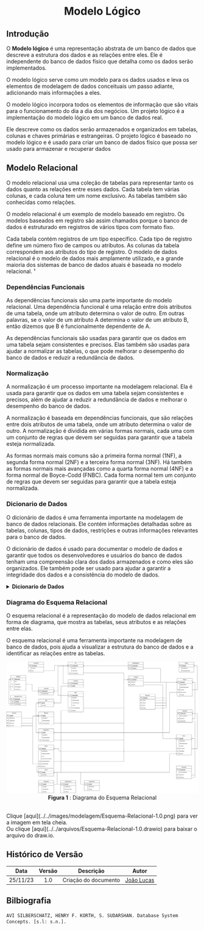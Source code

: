 <center>

# <a>Modelo Lógico</a>
</center>

## <a>Introdução</a>
O **<a>Modelo lógico</a>** é uma representação abstrata de um banco de dados que descreve a estrutura dos dados e as relações entre eles. Ele é independente do banco de dados físico que detalha como os dados serão implementados. 

O modelo lógico serve como um modelo para os dados usados e leva os elementos de modelagem de dados conceituais um passo adiante, adicionando mais informações a eles. 

O modelo lógico incorpora todos os elementos de informação que são vitais para o funcionamento do dia a dia dos negócios. Um projeto lógico é a implementação do modelo lógico em um banco de dados real. 

Ele descreve como os dados serão armazenados e organizados em tabelas, colunas e chaves primárias e estrangeiras. O projeto lógico é baseado no modelo lógico e é usado para criar um banco de dados físico que possa ser usado para armazenar e recuperar dados


## <a>Modelo Relacional</a>
O modelo relacional usa uma coleção de tabelas para representar tanto os dados quanto as relações entre esses dados. Cada tabela tem várias colunas, e cada coluna tem um nome exclusivo. As tabelas também são conhecidas como relações. 

O modelo relacional é um exemplo de modelo baseado em registro. Os modelos baseados em registro são assim chamados porque o banco de dados é estruturado em registros de vários tipos com formato fixo. 

Cada tabela contém registros de um tipo específico. Cada tipo de registro define um número fixo de campos ou atributos. As colunas da tabela correspondem aos atributos do tipo de registro. O modelo de dados relacional é o modelo de dados mais amplamente utilizado, e a grande maioria dos sistemas de banco de dados atuais é baseada no modelo relacional. ¹

### <a>Dependências Funcionais</a>
As dependências funcionais são uma parte importante do modelo relacional. Uma dependência funcional é uma relação entre dois atributos de uma tabela, onde um atributo determina o valor de outro. Em outras palavras, se o valor de um atributo A determina o valor de um atributo B, então dizemos que B é funcionalmente dependente de A.

 As dependências funcionais são usadas para garantir que os dados em uma tabela sejam consistentes e precisos. Elas também são usadas para ajudar a normalizar as tabelas, o que pode melhorar o desempenho do banco de dados e reduzir a redundância de dados.

### <a>Normalização</a>
A normalização é um processo importante na modelagem relacional. Ela é usada para garantir que os dados em uma tabela sejam consistentes e precisos, além de ajudar a reduzir a redundância de dados e melhorar o desempenho do banco de dados. 

A normalização é baseada em dependências funcionais, que são relações entre dois atributos de uma tabela, onde um atributo determina o valor de outro. A normalização é dividida em várias formas normais, cada uma com um conjunto de regras que devem ser seguidas para garantir que a tabela esteja normalizada. 

As formas normais mais comuns são a primeira forma normal (1NF), a segunda forma normal (2NF) e a terceira forma normal (3NF). Há também as formas normais mais avançadas como a quarta forma normal (4NF) e a forma normal de Boyce-Codd (FNBC). Cada forma normal tem um conjunto de regras que devem ser seguidas para garantir que a tabela esteja normalizada. 

### <a>Dicionario de Dados</a>
O dicionário de dados é uma ferramenta importante na modelagem de banco de dados relacionais. Ele contém informações detalhadas sobre as tabelas, colunas, tipos de dados, restrições e outras informações relevantes para o banco de dados. 

O dicionário de dados é usado para documentar o modelo de dados e garantir que todos os desenvolvedores e usuários do banco de dados tenham uma compreensão clara dos dados armazenados e como eles são organizados. Ele também pode ser usado para ajudar a garantir a integridade dos dados e a consistência do modelo de dados.

<details>
<summary><strong>Dicionario de Dados</strong></summary>
<center>
<table>
    <tr>
        <th style="text-align:center;vertical-align: middle; border: 1px solid #a3a3a3;">Tabela</th>
        <td style="text-align:center;vertical-align: middle; border: 1px solid #a3a3a3;" colspan="4">Event</td>
    </tr>
    <tr>
        <th style="text-align:center;vertical-align: middle; border: 1px solid #a3a3a3;">Nome</th>
        <th style="text-align:center;vertical-align: middle; border: 1px solid #a3a3a3;">Descrição</th>
        <th style="text-align:center;vertical-align: middle; border: 1px solid #a3a3a3;">Tipo de Dado</th>
        <th style="text-align:center;vertical-align: middle; border: 1px solid #a3a3a3;">Tamanho</th>
        <th style="text-align:center;vertical-align: middle; border: 1px solid #a3a3a3;">Restrições de Dominio</th>
    </tr>
    <tr>
        <td style="text-align:center;vertical-align: middle; border: 1px solid #a3a3a3;">EventId</td>
        <td style="text-align:center;vertical-align: middle; border: 1px solid #a3a3a3;">Identificador de Evento</td>
        <td style="text-align:center;vertical-align: middle; border: 1px solid #a3a3a3;">Serial</td>
        <td style="text-align:center;vertical-align: middle; border: 1px solid #a3a3a3;"></td>
        <td style="text-align:center;vertical-align: middle; border: 1px solid #a3a3a3;">PK</td>
    </tr>
    <tr>
        <td style="text-align:center;vertical-align: middle; border: 1px solid #a3a3a3;">EventType</td>
        <td style="text-align:center;vertical-align: middle; border: 1px solid #a3a3a3;">Identidica o tipo do evento</td>
        <td style="text-align:center;vertical-align: middle; border: 1px solid #a3a3a3;">Varchar</td>
        <td style="text-align:center;vertical-align: middle; border: 1px solid #a3a3a3;">10</td>
        <td style="text-align:center;vertical-align: middle; border: 1px solid #a3a3a3;">Not Null</td>
    </tr>
</table>
<table>
    <tr>
        <th style="text-align:center;vertical-align: middle; border: 1px solid #a3a3a3;">Tabela</th>
        <td style="text-align:center;vertical-align: middle; border: 1px solid #a3a3a3;" colspan="4">ChatEvent</td>
    </tr>
    <tr>
        <th style="text-align:center;vertical-align: middle; border: 1px solid #a3a3a3;">Nome</th>
        <th style="text-align:center;vertical-align: middle; border: 1px solid #a3a3a3;">Descrição</th>
        <th style="text-align:center;vertical-align: middle; border: 1px solid #a3a3a3;">Tipo de Dado</th>
        <th style="text-align:center;vertical-align: middle; border: 1px solid #a3a3a3;">Tamanho</th>
        <th style="text-align:center;vertical-align: middle; border: 1px solid #a3a3a3;">Restrições de Dominio</th>
    </tr>
        <tr>
        <td style="text-align:center;vertical-align: middle; border: 1px solid #a3a3a3;">EventId</td>
        <td style="text-align:center;vertical-align: middle; border: 1px solid #a3a3a3;">Chave estrangeira para Event e <br>Identificador de Evento</td>
        <td style="text-align:center;vertical-align: middle; border: 1px solid #a3a3a3;">Int</td>
        <td style="text-align:center;vertical-align: middle; border: 1px solid #a3a3a3;"></td>
        <td style="text-align:center;vertical-align: middle; border: 1px solid #a3a3a3;">FK / PK</td>
    </tr>
    <tr>
        <td style="text-align:center;vertical-align: middle; border: 1px solid #a3a3a3;">IsUnique</td>
        <td style="text-align:center;vertical-align: middle; border: 1px solid #a3a3a3;">Define se o evento acontece <br>apenas uma vez</td>
        <td style="text-align:center;vertical-align: middle; border: 1px solid #a3a3a3;">Boolean</td>
        <td style="text-align:center;vertical-align: middle; border: 1px solid #a3a3a3;"></td>
        <td style="text-align:center;vertical-align: middle; border: 1px solid #a3a3a3;">Default False</td>
    </tr>
    <tr>
        <td style="text-align:center;vertical-align: middle; border: 1px solid #a3a3a3;">AlreadyFired</td>
        <td style="text-align:center;vertical-align: middle; border: 1px solid #a3a3a3;">Marcador para registrar <br>se o evento ja aconteceu</td>
        <td style="text-align:center;vertical-align: middle; border: 1px solid #a3a3a3;">Boolean</td>
        <td style="text-align:center;vertical-align: middle; border: 1px solid #a3a3a3;"></td>
        <td style="text-align:center;vertical-align: middle; border: 1px solid #a3a3a3;">Default False</td>
    </tr>
    <tr>
        <td style="text-align:center;vertical-align: middle; border: 1px solid #a3a3a3;">Comand</td>
        <td style="text-align:center;vertical-align: middle; border: 1px solid #a3a3a3;">Representa um linha de <br>comando em SQL que o sgbd vai realizar <br>quando o evento for chamado</td>
        <td style="text-align:center;vertical-align: middle; border: 1px solid #a3a3a3;">Varchar</td>
        <td style="text-align:center;vertical-align: middle; border: 1px solid #a3a3a3;">250</td>
        <td style="text-align:center;vertical-align: middle; border: 1px solid #a3a3a3;">Not Null</td>
    </tr>
</table>
<table>
    <tr>
        <th style="text-align:center;vertical-align: middle; border: 1px solid #a3a3a3;">Tabela</th>
        <td style="text-align:center;vertical-align: middle; border: 1px solid #a3a3a3;" colspan="4">InteractEvent</td>
    </tr>
    <tr>
        <th style="text-align:center;vertical-align: middle; border: 1px solid #a3a3a3;">Nome</th>
        <th style="text-align:center;vertical-align: middle; border: 1px solid #a3a3a3;">Descrição</th>
        <th style="text-align:center;vertical-align: middle; border: 1px solid #a3a3a3;">Tipo de Dado</th>
        <th style="text-align:center;vertical-align: middle; border: 1px solid #a3a3a3;">Tamanho</th>
        <th style="text-align:center;vertical-align: middle; border: 1px solid #a3a3a3;">Restrições de Dominio</th>
    </tr>
    </tr>
        <tr>
        <td style="text-align:center;vertical-align: middle; border: 1px solid #a3a3a3;">EventId</td>
        <td style="text-align:center;vertical-align: middle; border: 1px solid #a3a3a3;">Chave estrangeira para Event e <br>Identificador de Evento</td>
        <td style="text-align:center;vertical-align: middle; border: 1px solid #a3a3a3;">Int</td>
        <td style="text-align:center;vertical-align: middle; border: 1px solid #a3a3a3;"></td>
        <td style="text-align:center;vertical-align: middle; border: 1px solid #a3a3a3;">FK / PK</td>
    </tr>
    <tr>
        <td style="text-align:center;vertical-align: middle; border: 1px solid #a3a3a3;">AlreadyFired</td>
        <td style="text-align:center;vertical-align: middle; border: 1px solid #a3a3a3;">Marcador para registrar <br>se o evento ja aconteceu</td>
        <td style="text-align:center;vertical-align: middle; border: 1px solid #a3a3a3;">Boolean</td>
        <td style="text-align:center;vertical-align: middle; border: 1px solid #a3a3a3;"></td>
        <td style="text-align:center;vertical-align: middle; border: 1px solid #a3a3a3;">Default False</td>
    </tr>
    <tr>
        <td style="text-align:center;vertical-align: middle; border: 1px solid #a3a3a3;">ConsumesItem</td>
        <td style="text-align:center;vertical-align: middle; border: 1px solid #a3a3a3;">Define se o evento Consume <br>O item utilizado na interação</td>
        <td style="text-align:center;vertical-align: middle; border: 1px solid #a3a3a3;">Boolean</td>
        <td style="text-align:center;vertical-align: middle; border: 1px solid #a3a3a3;"></td>
        <td style="text-align:center;vertical-align: middle; border: 1px solid #a3a3a3;">Default True</td>
    </tr>
    <tr>
        <td style="text-align:center;vertical-align: middle; border: 1px solid #a3a3a3;">Comand</td>
        <td style="text-align:center;vertical-align: middle; border: 1px solid #a3a3a3;">Representa um linha de <br>comando em SQL que o sgbd vai realizar <br>quando o evento for chamado</td>
        <td style="text-align:center;vertical-align: middle; border: 1px solid #a3a3a3;">Varchar</td>
        <td style="text-align:center;vertical-align: middle; border: 1px solid #a3a3a3;">250</td>
        <td style="text-align:center;vertical-align: middle; border: 1px solid #a3a3a3;">Not Null</td>
    </tr>
</table>
<table>
    <tr>
        <th style="text-align:center;vertical-align: middle; border: 1px solid #a3a3a3;">Tabela</th>
        <td style="text-align:center;vertical-align: middle; border: 1px solid #a3a3a3;" colspan="4">RoomEvent</td>
    </tr>
    <tr>
        <th style="text-align:center;vertical-align: middle; border: 1px solid #a3a3a3;">Nome</th>
        <th style="text-align:center;vertical-align: middle; border: 1px solid #a3a3a3;">Descrição</th>
        <th style="text-align:center;vertical-align: middle; border: 1px solid #a3a3a3;">Tipo de Dado</th>
        <th style="text-align:center;vertical-align: middle; border: 1px solid #a3a3a3;">Tamanho</th>
        <th style="text-align:center;vertical-align: middle; border: 1px solid #a3a3a3;">Restrições de Dominio</th>
    </tr>
    </tr>
        <tr>
        <td style="text-align:center;vertical-align: middle; border: 1px solid #a3a3a3;">EventId</td>
        <td style="text-align:center;vertical-align: middle; border: 1px solid #a3a3a3;">Chave estrangeira para Event e <br>Identificador de Evento</td>
        <td style="text-align:center;vertical-align: middle; border: 1px solid #a3a3a3;">Int</td>
        <td style="text-align:center;vertical-align: middle; border: 1px solid #a3a3a3;"></td>
        <td style="text-align:center;vertical-align: middle; border: 1px solid #a3a3a3;">FK / PK</td>
    </tr>
    <tr>
        <td style="text-align:center;vertical-align: middle; border: 1px solid #a3a3a3;">AlreadyFired</td>
        <td style="text-align:center;vertical-align: middle; border: 1px solid #a3a3a3;">Marcador para registrar <br>se o evento ja aconteceu</td>
        <td style="text-align:center;vertical-align: middle; border: 1px solid #a3a3a3;">Boolean</td>
        <td style="text-align:center;vertical-align: middle; border: 1px solid #a3a3a3;"></td>
        <td style="text-align:center;vertical-align: middle; border: 1px solid #a3a3a3;">Default False</td>
    </tr>
    <tr>
        <td style="text-align:center;vertical-align: middle; border: 1px solid #a3a3a3;">Comand</td>
        <td style="text-align:center;vertical-align: middle; border: 1px solid #a3a3a3;">Representa um linha de <br>comando em SQL que o sgbd vai realizar <br>quando o evento for chamado</td>
        <td style="text-align:center;vertical-align: middle; border: 1px solid #a3a3a3;">Varchar</td>
        <td style="text-align:center;vertical-align: middle; border: 1px solid #a3a3a3;">250</td>
        <td style="text-align:center;vertical-align: middle; border: 1px solid #a3a3a3;">Not Null</td>
    </tr>
</table>
<table>
    <tr>
        <th style="text-align:center;vertical-align: middle; border: 1px solid #a3a3a3;">Tabela</th>
        <td style="text-align:center;vertical-align: middle; border: 1px solid #a3a3a3;" colspan="4">Phase</td>
    </tr>
    <tr>
        <th style="text-align:center;vertical-align: middle; border: 1px solid #a3a3a3;">Nome</th>
        <th style="text-align:center;vertical-align: middle; border: 1px solid #a3a3a3;">Descrição</th>
        <th style="text-align:center;vertical-align: middle; border: 1px solid #a3a3a3;">Tipo de Dado</th>
        <th style="text-align:center;vertical-align: middle; border: 1px solid #a3a3a3;">Tamanho</th>
        <th style="text-align:center;vertical-align: middle; border: 1px solid #a3a3a3;">Restrições de Dominio</th>
    </tr>
    <tr>
        <td style="text-align:center;vertical-align: middle; border: 1px solid #a3a3a3;">PhaseId</td>
        <td style="text-align:center;vertical-align: middle; border: 1px solid #a3a3a3;">Identificador unico da fase</td>
        <td style="text-align:center;vertical-align: middle; border: 1px solid #a3a3a3;">Serial</td>
        <td style="text-align:center;vertical-align: middle; border: 1px solid #a3a3a3;"></td>
        <td style="text-align:center;vertical-align: middle; border: 1px solid #a3a3a3;">PK</td>
    </tr>
    <tr>
        <td style="text-align:center;vertical-align: middle; border: 1px solid #a3a3a3;">PhaseName</td>
        <td style="text-align:center;vertical-align: middle; border: 1px solid #a3a3a3;">Nome da fase</td>
        <td style="text-align:center;vertical-align: middle; border: 1px solid #a3a3a3;">Varchar</td>
        <td style="text-align:center;vertical-align: middle; border: 1px solid #a3a3a3;">20</td>
        <td style="text-align:center;vertical-align: middle; border: 1px solid #a3a3a3;">Unique / Not Null</td>
    </tr>
    <tr>
        <td style="text-align:center;vertical-align: middle; border: 1px solid #a3a3a3;">PhaseDescription</td>
        <td style="text-align:center;vertical-align: middle; border: 1px solid #a3a3a3;">Descrição da fase</td>
        <td style="text-align:center;vertical-align: middle; border: 1px solid #a3a3a3;">Varchar</td>
        <td style="text-align:center;vertical-align: middle; border: 1px solid #a3a3a3;">250</td>
        <td style="text-align:center;vertical-align: middle; border: 1px solid #a3a3a3;">Not Null</td>
    </tr>
</table>
<table>
    <tr>
        <th style="text-align:center;vertical-align: middle; border: 1px solid #a3a3a3;">Tabela</th>
        <td style="text-align:center;vertical-align: middle; border: 1px solid #a3a3a3;" colspan="4">Region</td>
    </tr>
    <tr>
        <th style="text-align:center;vertical-align: middle; border: 1px solid #a3a3a3;">Nome</th>
        <th style="text-align:center;vertical-align: middle; border: 1px solid #a3a3a3;">Descrição</th>
        <th style="text-align:center;vertical-align: middle; border: 1px solid #a3a3a3;">Tipo de Dado</th>
        <th style="text-align:center;vertical-align: middle; border: 1px solid #a3a3a3;">Tamanho</th>
        <th style="text-align:center;vertical-align: middle; border: 1px solid #a3a3a3;">Restrições de Dominio</th>
    </tr>
    <tr>
        <td style="text-align:center;vertical-align: middle; border: 1px solid #a3a3a3;">RegionId</td>
        <td style="text-align:center;vertical-align: middle; border: 1px solid #a3a3a3;">Identificador unico da região</td>
        <td style="text-align:center;vertical-align: middle; border: 1px solid #a3a3a3;">Serial</td>
        <td style="text-align:center;vertical-align: middle; border: 1px solid #a3a3a3;"></td>
        <td style="text-align:center;vertical-align: middle; border: 1px solid #a3a3a3;">PK</td>
    </tr>
    <tr>
        <td style="text-align:center;vertical-align: middle; border: 1px solid #a3a3a3;">RegionName</td>
        <td style="text-align:center;vertical-align: middle; border: 1px solid #a3a3a3;">Nome da região</td>
        <td style="text-align:center;vertical-align: middle; border: 1px solid #a3a3a3;">Varchar</td>
        <td style="text-align:center;vertical-align: middle; border: 1px solid #a3a3a3;">20</td>
        <td style="text-align:center;vertical-align: middle; border: 1px solid #a3a3a3;">Unique / Not Null</td>
    </tr>
    <tr>
        <td style="text-align:center;vertical-align: middle; border: 1px solid #a3a3a3;">RegionDescription</td>
        <td style="text-align:center;vertical-align: middle; border: 1px solid #a3a3a3;">Descrição da região</td>
        <td style="text-align:center;vertical-align: middle; border: 1px solid #a3a3a3;">Varchar</td>
        <td style="text-align:center;vertical-align: middle; border: 1px solid #a3a3a3;">250</td>
        <td style="text-align:center;vertical-align: middle; border: 1px solid #a3a3a3;">Not Null</td>
    </tr>
    <tr>
        <td style="text-align:center;vertical-align: middle; border: 1px solid #a3a3a3;">PhaseId</td>
        <td style="text-align:center;vertical-align: middle; border: 1px solid #a3a3a3;">Chave estrangeira para <br>fase que a região Pertence</td>
        <td style="text-align:center;vertical-align: middle; border: 1px solid #a3a3a3;">Int</td>
        <td style="text-align:center;vertical-align: middle; border: 1px solid #a3a3a3;"></td>
        <td style="text-align:center;vertical-align: middle; border: 1px solid #a3a3a3;">FK / Not Null</td>
    </tr>
    <tr>
        <td style="text-align:center;vertical-align: middle; border: 1px solid #a3a3a3;">Requirement</td>
        <td style="text-align:center;vertical-align: middle; border: 1px solid #a3a3a3;">Chave estrangeira para <br>Equipment que representa um item <br>necessario para entrar na regiao</td>
        <td style="text-align:center;vertical-align: middle; border: 1px solid #a3a3a3;">Int</td>
        <td style="text-align:center;vertical-align: middle; border: 1px solid #a3a3a3;"></td>
        <td style="text-align:center;vertical-align: middle; border: 1px solid #a3a3a3;">FK</td>
    </tr>
    <tr>
        <td style="text-align:center;vertical-align: middle; border: 1px solid #a3a3a3;">IsVisited</td>
        <td style="text-align:center;vertical-align: middle; border: 1px solid #a3a3a3;">Marcador de região nunca visitada</td>
        <td style="text-align:center;vertical-align: middle; border: 1px solid #a3a3a3;">Boolean</td>
        <td style="text-align:center;vertical-align: middle; border: 1px solid #a3a3a3;"></td>
        <td style="text-align:center;vertical-align: middle; border: 1px solid #a3a3a3;">Default FALSE</td>
    </tr>
</table>
<table>
    <tr>
        <th style="text-align:center;vertical-align: middle; border: 1px solid #a3a3a3;">Tabela</th>
        <td style="text-align:center;vertical-align: middle; border: 1px solid #a3a3a3;" colspan="4">RegionGeo</td>
    </tr>
    <tr>
        <th style="text-align:center;vertical-align: middle; border: 1px solid #a3a3a3;">Nome</th>
        <th style="text-align:center;vertical-align: middle; border: 1px solid #a3a3a3;">Descrição</th>
        <th style="text-align:center;vertical-align: middle; border: 1px solid #a3a3a3;">Tipo de Dado</th>
        <th style="text-align:center;vertical-align: middle; border: 1px solid #a3a3a3;">Tamanho</th>
        <th style="text-align:center;vertical-align: middle; border: 1px solid #a3a3a3;">Restrições de Dominio</th>
    </tr>
    <tr>
        <td style="text-align:center;vertical-align: middle; border: 1px solid #a3a3a3;">RegionId</td>
        <td style="text-align:center;vertical-align: middle; border: 1px solid #a3a3a3;">Chave estrangeira para regiao e<br>Identificador unico de RegionGeo</td>
        <td style="text-align:center;vertical-align: middle; border: 1px solid #a3a3a3;">Int</td>
        <td style="text-align:center;vertical-align: middle; border: 1px solid #a3a3a3;"></td>
        <td style="text-align:center;vertical-align: middle; border: 1px solid #a3a3a3;">PK / FK</td>
    </tr>
    <tr>
        <td style="text-align:center;vertical-align: middle; border: 1px solid #a3a3a3;">North</td>
        <td style="text-align:center;vertical-align: middle; border: 1px solid #a3a3a3;">Chave estrangeira referenciando <br>o id da região que intentifica a região Norte</td>
        <td style="text-align:center;vertical-align: middle; border: 1px solid #a3a3a3;">Int</td>
        <td style="text-align:center;vertical-align: middle; border: 1px solid #a3a3a3;"></td>
        <td style="text-align:center;vertical-align: middle; border: 1px solid #a3a3a3;">FK</td>
    </tr>
    <tr>
        <td style="text-align:center;vertical-align: middle; border: 1px solid #a3a3a3;">South</td>
        <td style="text-align:center;vertical-align: middle; border: 1px solid #a3a3a3;">Chave estrangeira referenciando <br>o id da região que intentifica a região Sul</td>
        <td style="text-align:center;vertical-align: middle; border: 1px solid #a3a3a3;">Int</td>
        <td style="text-align:center;vertical-align: middle; border: 1px solid #a3a3a3;"></td>
        <td style="text-align:center;vertical-align: middle; border: 1px solid #a3a3a3;">FK</td>
    </tr>
    <tr>
        <td style="text-align:center;vertical-align: middle; border: 1px solid #a3a3a3;">East</td>
        <td style="text-align:center;vertical-align: middle; border: 1px solid #a3a3a3;">Chave estrangeira referenciando <br>o id da região que intentifica a região Leste</td>
        <td style="text-align:center;vertical-align: middle; border: 1px solid #a3a3a3;">Int</td>
        <td style="text-align:center;vertical-align: middle; border: 1px solid #a3a3a3;"></td>
        <td style="text-align:center;vertical-align: middle; border: 1px solid #a3a3a3;">FK</td>
    </tr>
    <tr>
        <td style="text-align:center;vertical-align: middle; border: 1px solid #a3a3a3;">West</td>
        <td style="text-align:center;vertical-align: middle; border: 1px solid #a3a3a3;">Chave estrangeira referenciando <br>o id da região que intentifica a região Oeste</td>
        <td style="text-align:center;vertical-align: middle; border: 1px solid #a3a3a3;">Int</td>
        <td style="text-align:center;vertical-align: middle; border: 1px solid #a3a3a3;"></td>
        <td style="text-align:center;vertical-align: middle; border: 1px solid #a3a3a3;">FK</td>
    </tr>
</table>
<table>
    <tr>
        <th style="text-align:center;vertical-align: middle; border: 1px solid #a3a3a3;">Tabela</th>
        <td style="text-align:center;vertical-align: middle; border: 1px solid #a3a3a3;" colspan="4">Structure</td>
    </tr>
    <tr>
        <th style="text-align:center;vertical-align: middle; border: 1px solid #a3a3a3;">Nome</th>
        <th style="text-align:center;vertical-align: middle; border: 1px solid #a3a3a3;">Descrição</th>
        <th style="text-align:center;vertical-align: middle; border: 1px solid #a3a3a3;">Tipo de Dado</th>
        <th style="text-align:center;vertical-align: middle; border: 1px solid #a3a3a3;">Tamanho</th>
        <th style="text-align:center;vertical-align: middle; border: 1px solid #a3a3a3;">Restrições de Dominio</th>
    </tr>
    <tr>
        <td style="text-align:center;vertical-align: middle; border: 1px solid #a3a3a3;">StrucutureId</td>
        <td style="text-align:center;vertical-align: middle; border: 1px solid #a3a3a3;">Identificador Unico de Estrutura</td>
        <td style="text-align:center;vertical-align: middle; border: 1px solid #a3a3a3;">Serial</td>
        <td style="text-align:center;vertical-align: middle; border: 1px solid #a3a3a3;"></td>
        <td style="text-align:center;vertical-align: middle; border: 1px solid #a3a3a3;">PK</td>
    </tr>
        <tr>
        <td style="text-align:center;vertical-align: middle; border: 1px solid #a3a3a3;">StrucutureName</td>
        <td style="text-align:center;vertical-align: middle; border: 1px solid #a3a3a3;">Nome da estrutura</td>
        <td style="text-align:center;vertical-align: middle; border: 1px solid #a3a3a3;">Varchar</td>
        <td style="text-align:center;vertical-align: middle; border: 1px solid #a3a3a3;">20</td>
        <td style="text-align:center;vertical-align: middle; border: 1px solid #a3a3a3;">Unique / Not Null</td>
    </tr>
        <tr>
        <td style="text-align:center;vertical-align: middle; border: 1px solid #a3a3a3;">RegionId</td>
        <td style="text-align:center;vertical-align: middle; border: 1px solid #a3a3a3;">Chave estrangeira que informa a <br>região que a estrutura pertence</td>
        <td style="text-align:center;vertical-align: middle; border: 1px solid #a3a3a3;">Int</td>
        <td style="text-align:center;vertical-align: middle; border: 1px solid #a3a3a3;"></td>
        <td style="text-align:center;vertical-align: middle; border: 1px solid #a3a3a3;">FK / Not Null</td>
    </tr>
        <tr>
        <td style="text-align:center;vertical-align: middle; border: 1px solid #a3a3a3;">InitialRoom</td>
        <td style="text-align:center;vertical-align: middle; border: 1px solid #a3a3a3;">Chave estrangeira que informa a<br>Sala inicial da estrutura</td>
        <td style="text-align:center;vertical-align: middle; border: 1px solid #a3a3a3;">Int</td>
        <td style="text-align:center;vertical-align: middle; border: 1px solid #a3a3a3;"></td>
        <td style="text-align:center;vertical-align: middle; border: 1px solid #a3a3a3;">FK / Not Null</td>
    </tr>
</table>
<table>
    <tr>
        <th style="text-align:center;vertical-align: middle; border: 1px solid #a3a3a3;">Tabela</th>
        <td style="text-align:center;vertical-align: middle; border: 1px solid #a3a3a3;" colspan="4">Room</td>
    </tr>
    <tr>
        <th style="text-align:center;vertical-align: middle; border: 1px solid #a3a3a3;">Nome</th>
        <th style="text-align:center;vertical-align: middle; border: 1px solid #a3a3a3;">Descrição</th>
        <th style="text-align:center;vertical-align: middle; border: 1px solid #a3a3a3;">Tipo de Dado</th>
        <th style="text-align:center;vertical-align: middle; border: 1px solid #a3a3a3;">Tamanho</th>
        <th style="text-align:center;vertical-align: middle; border: 1px solid #a3a3a3;">Restrições de Dominio</th>
    </tr>
    <tr>
        <td style="text-align:center;vertical-align: middle; border: 1px solid #a3a3a3;">RoomId</td>
        <td style="text-align:center;vertical-align: middle; border: 1px solid #a3a3a3;">Identificador Unico de room</td>
        <td style="text-align:center;vertical-align: middle; border: 1px solid #a3a3a3;">Serial</td>
        <td style="text-align:center;vertical-align: middle; border: 1px solid #a3a3a3;"></td>
        <td style="text-align:center;vertical-align: middle; border: 1px solid #a3a3a3;">PK</td>
    </tr>
    <tr>
        <td style="text-align:center;vertical-align: middle; border: 1px solid #a3a3a3;">RoomName</td>
        <td style="text-align:center;vertical-align: middle; border: 1px solid #a3a3a3;">Nome da sala</td>
        <td style="text-align:center;vertical-align: middle; border: 1px solid #a3a3a3;">Varchar</td>
        <td style="text-align:center;vertical-align: middle; border: 1px solid #a3a3a3;">20</td>
        <td style="text-align:center;vertical-align: middle; border: 1px solid #a3a3a3;">Unique / Not Null</td>
    </tr>
    <tr>
        <td style="text-align:center;vertical-align: middle; border: 1px solid #a3a3a3;">RoomDescription</td>
        <td style="text-align:center;vertical-align: middle; border: 1px solid #a3a3a3;">Descrição da sala</td>
        <td style="text-align:center;vertical-align: middle; border: 1px solid #a3a3a3;">Varchar</td>
        <td style="text-align:center;vertical-align: middle; border: 1px solid #a3a3a3;">250</td>
        <td style="text-align:center;vertical-align: middle; border: 1px solid #a3a3a3;">Not Null</td>
    </tr>
    <tr>
        <td style="text-align:center;vertical-align: middle; border: 1px solid #a3a3a3;">IsVisited</td>
        <td style="text-align:center;vertical-align: middle; border: 1px solid #a3a3a3;">Marcador de Sala nunca visitada</td>
        <td style="text-align:center;vertical-align: middle; border: 1px solid #a3a3a3;">Boolean</td>
        <td style="text-align:center;vertical-align: middle; border: 1px solid #a3a3a3;"></td>
        <td style="text-align:center;vertical-align: middle; border: 1px solid #a3a3a3;">Default FALSE</td>
    </tr>
    <tr>
        <td style="text-align:center;vertical-align: middle; border: 1px solid #a3a3a3;">StructureId</td>
        <td style="text-align:center;vertical-align: middle; border: 1px solid #a3a3a3;">Chave estrangeira que informa a <br>Estrutura que a sala pertence</td>
        <td style="text-align:center;vertical-align: middle; border: 1px solid #a3a3a3;">Int</td>
        <td style="text-align:center;vertical-align: middle; border: 1px solid #a3a3a3;"></td>
        <td style="text-align:center;vertical-align: middle; border: 1px solid #a3a3a3;">FK / Not Null</td>
    <tr>
        <td style="text-align:center;vertical-align: middle; border: 1px solid #a3a3a3;">BlockedBy</td>
        <td style="text-align:center;vertical-align: middle; border: 1px solid #a3a3a3;">Chave estrangeira que informa se um <br>Objeto bloquear uma sala</td>
        <td style="text-align:center;vertical-align: middle; border: 1px solid #a3a3a3;">int</td>
        <td style="text-align:center;vertical-align: middle; border: 1px solid #a3a3a3;"></td>
        <td style="text-align:center;vertical-align: middle; border: 1px solid #a3a3a3;">FK</td>
    </tr>
    <tr>
        <td style="text-align:center;vertical-align: middle; border: 1px solid #a3a3a3;">EventId</td>
        <td style="text-align:center;vertical-align: middle; border: 1px solid #a3a3a3;">Chave estrangeira que informa um<br>Evento que pode ser gerado</td>
        <td style="text-align:center;vertical-align: middle; border: 1px solid #a3a3a3;">Int</td>
        <td style="text-align:center;vertical-align: middle; border: 1px solid #a3a3a3;"></td>
        <td style="text-align:center;vertical-align: middle; border: 1px solid #a3a3a3;">FK</td>
    </tr>   
</table>
<table>
    <tr>
        <th style="text-align:center;vertical-align: middle; border: 1px solid #a3a3a3;">Tabela</th>
        <td style="text-align:center;vertical-align: middle; border: 1px solid #a3a3a3;" colspan="4">Conection</td>
    </tr>
    <tr>
        <th style="text-align:center;vertical-align: middle; border: 1px solid #a3a3a3;">Nome</th>
        <th style="text-align:center;vertical-align: middle; border: 1px solid #a3a3a3;">Descrição</th>
        <th style="text-align:center;vertical-align: middle; border: 1px solid #a3a3a3;">Tipo de Dado</th>
        <th style="text-align:center;vertical-align: middle; border: 1px solid #a3a3a3;">Tamanho</th>
        <th style="text-align:center;vertical-align: middle; border: 1px solid #a3a3a3;">Restrições de Dominio</th>
    </tr>
    <tr>
        <td style="text-align:center;vertical-align: middle; border: 1px solid #a3a3a3;">ConectionId</td>
        <td style="text-align:center;vertical-align: middle; border: 1px solid #a3a3a3;">Identificador Unico da conexão</td>
        <td style="text-align:center;vertical-align: middle; border: 1px solid #a3a3a3;">Serial</td>
        <td style="text-align:center;vertical-align: middle; border: 1px solid #a3a3a3;"></td>
        <td style="text-align:center;vertical-align: middle; border: 1px solid #a3a3a3;">PK</td>
    </tr>
    <tr>
        <td style="text-align:center;vertical-align: middle; border: 1px solid #a3a3a3;">ConectionName</td>
        <td style="text-align:center;vertical-align: middle; border: 1px solid #a3a3a3;">Nome da conexão</td>
        <td style="text-align:center;vertical-align: middle; border: 1px solid #a3a3a3;">Varchar</td>
        <td style="text-align:center;vertical-align: middle; border: 1px solid #a3a3a3;">20</td>
        <td style="text-align:center;vertical-align: middle; border: 1px solid #a3a3a3;">Not Null</td>
    </tr>
    <tr>
        <td style="text-align:center;vertical-align: middle; border: 1px solid #a3a3a3;">Room1Id</td>
        <td style="text-align:center;vertical-align: middle; border: 1px solid #a3a3a3;">Id do quarto que esta conectado</td>
        <td style="text-align:center;vertical-align: middle; border: 1px solid #a3a3a3;">Int</td>
        <td style="text-align:center;vertical-align: middle; border: 1px solid #a3a3a3;"></td>
        <td style="text-align:center;vertical-align: middle; border: 1px solid #a3a3a3;">FK</td>
    </tr>
        <tr>
        <td style="text-align:center;vertical-align: middle; border: 1px solid #a3a3a3;">Room2Id</td>
        <td style="text-align:center;vertical-align: middle; border: 1px solid #a3a3a3;">Id do outro quarto que esta conectado</td>
        <td style="text-align:center;vertical-align: middle; border: 1px solid #a3a3a3;">Int</td>
        <td style="text-align:center;vertical-align: middle; border: 1px solid #a3a3a3;"></td>
        <td style="text-align:center;vertical-align: middle; border: 1px solid #a3a3a3;">FK</td>
    </tr>
</table>
<table>
    <tr>
        <th style="text-align:center;vertical-align: middle; border: 1px solid #a3a3a3;">Tabela</th>
        <td style="text-align:center;vertical-align: middle; border: 1px solid #a3a3a3;" colspan="4">Location</td>
    </tr>
    <tr>
        <th style="text-align:center;vertical-align: middle; border: 1px solid #a3a3a3;">Nome</th>
        <th style="text-align:center;vertical-align: middle; border: 1px solid #a3a3a3;">Descrição</th>
        <th style="text-align:center;vertical-align: middle; border: 1px solid #a3a3a3;">Tipo de Dado</th>
        <th style="text-align:center;vertical-align: middle; border: 1px solid #a3a3a3;">Tamanho</th>
        <th style="text-align:center;vertical-align: middle; border: 1px solid #a3a3a3;">Restrições de Dominio</th>
    </tr>
    <tr>
        <td style="text-align:center;vertical-align: middle; border: 1px solid #a3a3a3;">LocationId</td>
        <td style="text-align:center;vertical-align: middle; border: 1px solid #a3a3a3;">Identificador unico da localização</td>
        <td style="text-align:center;vertical-align: middle; border: 1px solid #a3a3a3;">Serial</td>
        <td style="text-align:center;vertical-align: middle; border: 1px solid #a3a3a3;"></td>
        <td style="text-align:center;vertical-align: middle; border: 1px solid #a3a3a3;">PK</td>
    </tr>
    <tr>
        <td style="text-align:center;vertical-align: middle; border: 1px solid #a3a3a3;">RegionId</td>
        <td style="text-align:center;vertical-align: middle; border: 1px solid #a3a3a3;">Chave estrangeira que informa <br>a região da localização</td>
        <td style="text-align:center;vertical-align: middle; border: 1px solid #a3a3a3;">Int</td>
        <td style="text-align:center;vertical-align: middle; border: 1px solid #a3a3a3;"></td>
        <td style="text-align:center;vertical-align: middle; border: 1px solid #a3a3a3;">FK / Not Null</td>
    </tr>
    <tr>
        <td style="text-align:center;vertical-align: middle; border: 1px solid #a3a3a3;">RoomId</td>
        <td style="text-align:center;vertical-align: middle; border: 1px solid #a3a3a3;">Chave estrangeira que informa <br>a sala da localização caso tenha</td>
        <td style="text-align:center;vertical-align: middle; border: 1px solid #a3a3a3;">Int</td>
        <td style="text-align:center;vertical-align: middle; border: 1px solid #a3a3a3;"></td>
        <td style="text-align:center;vertical-align: middle; border: 1px solid #a3a3a3;">FK</td>
    </tr>
</table>
<table>
    <tr>
        <th style="text-align:center;vertical-align: middle; border: 1px solid #a3a3a3;">Tabela</th>
        <td style="text-align:center;vertical-align: middle; border: 1px solid #a3a3a3;" colspan="4">Object</td>
    </tr>
    <tr>
        <th style="text-align:center;vertical-align: middle; border: 1px solid #a3a3a3;">Nome</th>
        <th style="text-align:center;vertical-align: middle; border: 1px solid #a3a3a3;">Descrição</th>
        <th style="text-align:center;vertical-align: middle; border: 1px solid #a3a3a3;">Tipo de Dado</th>
        <th style="text-align:center;vertical-align: middle; border: 1px solid #a3a3a3;">Tamanho</th>
        <th style="text-align:center;vertical-align: middle; border: 1px solid #a3a3a3;">Restrições de Dominio</th>
    </tr>
    <tr>
        <td style="text-align:center;vertical-align: middle; border: 1px solid #a3a3a3;">ObjectId</td>
        <td style="text-align:center;vertical-align: middle; border: 1px solid #a3a3a3;">Identificador Unico <br>de Objeto</td>
        <td style="text-align:center;vertical-align: middle; border: 1px solid #a3a3a3;">Serial</td>
        <td style="text-align:center;vertical-align: middle; border: 1px solid #a3a3a3;"></td>
        <td style="text-align:center;vertical-align: middle; border: 1px solid #a3a3a3;">PK</td>
    </tr>
    <tr>
        <td style="text-align:center;vertical-align: middle; border: 1px solid #a3a3a3;">ObjectName</td>
        <td style="text-align:center;vertical-align: middle; border: 1px solid #a3a3a3;">Nome do Objeto</td>
        <td style="text-align:center;vertical-align: middle; border: 1px solid #a3a3a3;">Varchar</td>
        <td style="text-align:center;vertical-align: middle; border: 1px solid #a3a3a3;">20</td>
        <td style="text-align:center;vertical-align: middle; border: 1px solid #a3a3a3;">Not Null</td>
    </tr>
    <tr>
        <td style="text-align:center;vertical-align: middle; border: 1px solid #a3a3a3;">ObjectDescription</td>
        <td style="text-align:center;vertical-align: middle; border: 1px solid #a3a3a3;">Descrição do Objeto</td>
        <td style="text-align:center;vertical-align: middle; border: 1px solid #a3a3a3;">Varchar</td>
        <td style="text-align:center;vertical-align: middle; border: 1px solid #a3a3a3;">20</td>
        <td style="text-align:center;vertical-align: middle; border: 1px solid #a3a3a3;">Not Null</td>
    </tr>
    <tr>
        <td style="text-align:center;vertical-align: middle; border: 1px solid #a3a3a3;">Locks</td>
        <td style="text-align:center;vertical-align: middle; border: 1px solid #a3a3a3;">Marcador se objeto esta <br>trancando uma sala</td>
        <td style="text-align:center;vertical-align: middle; border: 1px solid #a3a3a3;">Boolean</td>
        <td style="text-align:center;vertical-align: middle; border: 1px solid #a3a3a3;"></td>
        <td style="text-align:center;vertical-align: middle; border: 1px solid #a3a3a3;">Default False</td>
    </tr>
    <tr>
        <td style="text-align:center;vertical-align: middle; border: 1px solid #a3a3a3;">DescriptionOnInteract</td>
        <td style="text-align:center;vertical-align: middle; border: 1px solid #a3a3a3;">Descrição do Objeto ao <br>tentar realizar uma interação</td>
        <td style="text-align:center;vertical-align: middle; border: 1px solid #a3a3a3;">Varchar</td>
        <td style="text-align:center;vertical-align: middle; border: 1px solid #a3a3a3;">20</td>
        <td style="text-align:center;vertical-align: middle; border: 1px solid #a3a3a3;">Not Null</td>
    </tr>
    <tr>
        <td style="text-align:center;vertical-align: middle; border: 1px solid #a3a3a3;">ObjectLocationId</td>
        <td style="text-align:center;vertical-align: middle; border: 1px solid #a3a3a3;">Chave estrangeira para<br>Location caso o <br>objeto esteja no mapa</td>
        <td style="text-align:center;vertical-align: middle; border: 1px solid #a3a3a3;">Int</td>
        <td style="text-align:center;vertical-align: middle; border: 1px solid #a3a3a3;"></td>
        <td style="text-align:center;vertical-align: middle; border: 1px solid #a3a3a3;">FK</td>
    </tr>
    <tr>
        <td style="text-align:center;vertical-align: middle; border: 1px solid #a3a3a3;">ActivationItem</td>
        <td style="text-align:center;vertical-align: middle; border: 1px solid #a3a3a3;">Chave estrangeira para<br>Item caso seja necessario um <br>item para sua ativação</td>
        <td style="text-align:center;vertical-align: middle; border: 1px solid #a3a3a3;">Int</td>
        <td style="text-align:center;vertical-align: middle; border: 1px solid #a3a3a3;"></td>
        <td style="text-align:center;vertical-align: middle; border: 1px solid #a3a3a3;">FK</td>
    </tr>
    <tr>
        <td style="text-align:center;vertical-align: middle; border: 1px solid #a3a3a3;">EventId</td>
        <td style="text-align:center;vertical-align: middle; border: 1px solid #a3a3a3;">Chave estrangeira para<br>O evento gerado apos a ativação</td>
        <td style="text-align:center;vertical-align: middle; border: 1px solid #a3a3a3;">Int</td>
        <td style="text-align:center;vertical-align: middle; border: 1px solid #a3a3a3;"></td>
        <td style="text-align:center;vertical-align: middle; border: 1px solid #a3a3a3;">FK</td>
    </tr>
</table>
<table>
    <tr>
        <th style="text-align:center;vertical-align: middle; border: 1px solid #a3a3a3;">Tabela</th>
        <td style="text-align:center;vertical-align: middle; border: 1px solid #a3a3a3;" colspan="4">Character</td>
    </tr>
    <tr>
        <th style="text-align:center;vertical-align: middle; border: 1px solid #a3a3a3;">Nome</th>
        <th style="text-align:center;vertical-align: middle; border: 1px solid #a3a3a3;">Descrição</th>
        <th style="text-align:center;vertical-align: middle; border: 1px solid #a3a3a3;">Tipo de Dado</th>
        <th style="text-align:center;vertical-align: middle; border: 1px solid #a3a3a3;">Tamanho</th>
        <th style="text-align:center;vertical-align: middle; border: 1px solid #a3a3a3;">Restrições de Dominio</th>
    </tr>
    <tr>
        <td style="text-align:center;vertical-align: middle; border: 1px solid #a3a3a3;">CharacterId</td>
        <td style="text-align:center;vertical-align: middle; border: 1px solid #a3a3a3;">Identificador unico de personagem</td>
        <td style="text-align:center;vertical-align: middle; border: 1px solid #a3a3a3;">Serial</td>
        <td style="text-align:center;vertical-align: middle; border: 1px solid #a3a3a3;"></td>
        <td style="text-align:center;vertical-align: middle; border: 1px solid #a3a3a3;">PK</td>
    </tr>
    <tr>
        <td style="text-align:center;vertical-align: middle; border: 1px solid #a3a3a3;">CharacterType</td>
        <td style="text-align:center;vertical-align: middle; border: 1px solid #a3a3a3;">Aponta para o tipo de personagem</td>
        <td style="text-align:center;vertical-align: middle; border: 1px solid #a3a3a3;">varchar</td>
        <td style="text-align:center;vertical-align: middle; border: 1px solid #a3a3a3;">10</td>
        <td style="text-align:center;vertical-align: middle; border: 1px solid #a3a3a3;">Not Null</td>
    </tr>
</table>
<table>
    <tr>
        <th style="text-align:center;vertical-align: middle; border: 1px solid #a3a3a3;">Tabela</th>
        <td style="text-align:center;vertical-align: middle; border: 1px solid #a3a3a3;" colspan="4">NPC</td>
    </tr>
    <tr>
        <th style="text-align:center;vertical-align: middle; border: 1px solid #a3a3a3;">Nome</th>
        <th style="text-align:center;vertical-align: middle; border: 1px solid #a3a3a3;">Descrição</th>
        <th style="text-align:center;vertical-align: middle; border: 1px solid #a3a3a3;">Tipo de Dado</th>
        <th style="text-align:center;vertical-align: middle; border: 1px solid #a3a3a3;">Tamanho</th>
        <th style="text-align:center;vertical-align: middle; border: 1px solid #a3a3a3;">Restrições de Dominio</th>
    </tr>
    <tr>
        <td style="text-align:center;vertical-align: middle; border: 1px solid #a3a3a3;">CharacterId</td>
        <td style="text-align:center;vertical-align: middle; border: 1px solid #a3a3a3;">Chave estrangeira para Character e <br>Identificador unico de personagem</td>
        <td style="text-align:center;vertical-align: middle; border: 1px solid #a3a3a3;">Int</td>
        <td style="text-align:center;vertical-align: middle; border: 1px solid #a3a3a3;"></td>
        <td style="text-align:center;vertical-align: middle; border: 1px solid #a3a3a3;">PK / FK</td>
    </tr>
    <tr>
        <td style="text-align:center;vertical-align: middle; border: 1px solid #a3a3a3;">NpcName</td>
        <td style="text-align:center;vertical-align: middle; border: 1px solid #a3a3a3;">Nome do NPC</td>
        <td style="text-align:center;vertical-align: middle; border: 1px solid #a3a3a3;">Varchar</td>
        <td style="text-align:center;vertical-align: middle; border: 1px solid #a3a3a3;">20</td>
        <td style="text-align:center;vertical-align: middle; border: 1px solid #a3a3a3;">Unique / Not Null</td>
    </tr>
    <tr>
        <td style="text-align:center;vertical-align: middle; border: 1px solid #a3a3a3;">NpcDescription</td>
        <td style="text-align:center;vertical-align: middle; border: 1px solid #a3a3a3;">Descrição do personagem no mapa</td>
        <td style="text-align:center;vertical-align: middle; border: 1px solid #a3a3a3;">Varchar</td>
        <td style="text-align:center;vertical-align: middle; border: 1px solid #a3a3a3;">50</td>
        <td style="text-align:center;vertical-align: middle; border: 1px solid #a3a3a3;">Not Null</td>
    </tr>
    <tr>
        <td style="text-align:center;vertical-align: middle; border: 1px solid #a3a3a3;">IsWordMachine</td>
        <td style="text-align:center;vertical-align: middle; border: 1px solid #a3a3a3;">Define se o NPC é a "ENTIDADE"</td>
        <td style="text-align:center;vertical-align: middle; border: 1px solid #a3a3a3;">Boolean</td>
        <td style="text-align:center;vertical-align: middle; border: 1px solid #a3a3a3;"></td>
        <td style="text-align:center;vertical-align: middle; border: 1px solid #a3a3a3;">Default False</td>
    </tr>
    <tr>
        <td style="text-align:center;vertical-align: middle; border: 1px solid #a3a3a3;">IsGod</td>
        <td style="text-align:center;vertical-align: middle; border: 1px solid #a3a3a3;">Define se o NPC é "DEUS"</td>
        <td style="text-align:center;vertical-align: middle; border: 1px solid #a3a3a3;">Boolean</td>
        <td style="text-align:center;vertical-align: middle; border: 1px solid #a3a3a3;"></td>
        <td style="text-align:center;vertical-align: middle; border: 1px solid #a3a3a3;">Default False</td>
    </tr>
    <tr>
        <td style="text-align:center;vertical-align: middle; border: 1px solid #a3a3a3;">NpcLocationId</td>
        <td style="text-align:center;vertical-align: middle; border: 1px solid #a3a3a3;">Chave estrangeira que informa a <br>localização de um NPC<br>pode ser NULL</td>
        <td style="text-align:center;vertical-align: middle; border: 1px solid #a3a3a3;">Int</td>
        <td style="text-align:center;vertical-align: middle; border: 1px solid #a3a3a3;"></td>
        <td style="text-align:center;vertical-align: middle; border: 1px solid #a3a3a3;">FK</td>
    </tr>
    <tr>
        <td style="text-align:center;vertical-align: middle; border: 1px solid #a3a3a3;">EventId</td>
        <td style="text-align:center;vertical-align: middle; border: 1px solid #a3a3a3;">Chave estrangeira para <br>o evento gerado <br>ao interagir com o npc</td>
        <td style="text-align:center;vertical-align: middle; border: 1px solid #a3a3a3;">Int</td>
        <td style="text-align:center;vertical-align: middle; border: 1px solid #a3a3a3;"></td>
        <td style="text-align:center;vertical-align: middle; border: 1px solid #a3a3a3;">FK / Not Null</td>
    </tr>
</table>
<table>
    <tr>
        <th style="text-align:center;vertical-align: middle; border: 1px solid #a3a3a3;">Tabela</th>
        <td style="text-align:center;vertical-align: middle; border: 1px solid #a3a3a3;" colspan="4">PC</td>
    </tr>
    <tr>
        <th style="text-align:center;vertical-align: middle; border: 1px solid #a3a3a3;">Nome</th>
        <th style="text-align:center;vertical-align: middle; border: 1px solid #a3a3a3;">Descrição</th>
        <th style="text-align:center;vertical-align: middle; border: 1px solid #a3a3a3;">Tipo de Dado</th>
        <th style="text-align:center;vertical-align: middle; border: 1px solid #a3a3a3;">Tamanho</th>
        <th style="text-align:center;vertical-align: middle; border: 1px solid #a3a3a3;">Restrições de Dominio</th>
    </tr>
    <tr>
        <td style="text-align:center;vertical-align: middle; border: 1px solid #a3a3a3;">CharacterId</td>
        <td style="text-align:center;vertical-align: middle; border: 1px solid #a3a3a3;">Chave estrangeira para Character e <br>Identificador unico de personagem</td>
        <td style="text-align:center;vertical-align: middle; border: 1px solid #a3a3a3;">Int</td>
        <td style="text-align:center;vertical-align: middle; border: 1px solid #a3a3a3;"></td>
        <td style="text-align:center;vertical-align: middle; border: 1px solid #a3a3a3;">PK / FK</td>
    </tr>
    <tr>
        <td style="text-align:center;vertical-align: middle; border: 1px solid #a3a3a3;">PcName</td>
        <td style="text-align:center;vertical-align: middle; border: 1px solid #a3a3a3;">Nome do PC</td>
        <td style="text-align:center;vertical-align: middle; border: 1px solid #a3a3a3;">Varchar</td>
        <td style="text-align:center;vertical-align: middle; border: 1px solid #a3a3a3;">4</td>
        <td style="text-align:center;vertical-align: middle; border: 1px solid #a3a3a3;">Default 'NIKO'</td>
    </tr>
    <tr>
        <td style="text-align:center;vertical-align: middle; border: 1px solid #a3a3a3;">KnowsGod</td>
        <td style="text-align:center;vertical-align: middle; border: 1px solid #a3a3a3;">Marcador que define se Niko<br> conhece DEUS</td>
        <td style="text-align:center;vertical-align: middle; border: 1px solid #a3a3a3;">Boolean</td>
        <td style="text-align:center;vertical-align: middle; border: 1px solid #a3a3a3;"></td>
        <td style="text-align:center;vertical-align: middle; border: 1px solid #a3a3a3;">Default False</td>
    </tr>
    <tr>
        <td style="text-align:center;vertical-align: middle; border: 1px solid #a3a3a3;">PcLocationId</td>
        <td style="text-align:center;vertical-align: middle; border: 1px solid #a3a3a3;">Chave estrangeira que informa a <br>localização do PC</td>
        <td style="text-align:center;vertical-align: middle; border: 1px solid #a3a3a3;">Int</td>
        <td style="text-align:center;vertical-align: middle; border: 1px solid #a3a3a3;"></td>
        <td style="text-align:center;vertical-align: middle; border: 1px solid #a3a3a3;">FK</td>
    </tr>
</table>
<table>
    <tr>
        <th style="text-align:center;vertical-align: middle; border: 1px solid #a3a3a3;">Tabela</th>
        <td style="text-align:center;vertical-align: middle; border: 1px solid #a3a3a3;" colspan="4">VisitedRegion</td>
    </tr>
    <tr>
        <th style="text-align:center;vertical-align: middle; border: 1px solid #a3a3a3;">Nome</th>
        <th style="text-align:center;vertical-align: middle; border: 1px solid #a3a3a3;">Descrição</th>
        <th style="text-align:center;vertical-align: middle; border: 1px solid #a3a3a3;">Tipo de Dado</th>
        <th style="text-align:center;vertical-align: middle; border: 1px solid #a3a3a3;">Tamanho</th>
        <th style="text-align:center;vertical-align: middle; border: 1px solid #a3a3a3;">Restrições de Dominio</th>
    </tr>
    <tr>
        <td style="text-align:center;vertical-align: middle; border: 1px solid #a3a3a3;">CharacterId</td>
        <td style="text-align:center;vertical-align: middle; border: 1px solid #a3a3a3;">Id do PC que visitou<br> determinadas regiôes</td>
        <td style="text-align:center;vertical-align: middle; border: 1px solid #a3a3a3;">Int</td>
        <td style="text-align:center;vertical-align: middle; border: 1px solid #a3a3a3;"></td>
        <td style="text-align:center;vertical-align: middle; border: 1px solid #a3a3a3;">PK / FK</td>
    </tr>
    <tr>
        <td style="text-align:center;vertical-align: middle; border: 1px solid #a3a3a3;">RegionId</td>
        <td style="text-align:center;vertical-align: middle; border: 1px solid #a3a3a3;">Id da Região que determinado <br>PC Visitou</td>
        <td style="text-align:center;vertical-align: middle; border: 1px solid #a3a3a3;">Int</td>
        <td style="text-align:center;vertical-align: middle; border: 1px solid #a3a3a3;"></td>
        <td style="text-align:center;vertical-align: middle; border: 1px solid #a3a3a3;">PK / FK</td>
    </tr>
</table>
<table>
    <tr>
        <th style="text-align:center;vertical-align: middle; border: 1px solid #a3a3a3;">Tabela</th>
        <td style="text-align:center;vertical-align: middle; border: 1px solid #a3a3a3;" colspan="4">Item</td>
    </tr>
    <tr>
        <th style="text-align:center;vertical-align: middle; border: 1px solid #a3a3a3;">Nome</th>
        <th style="text-align:center;vertical-align: middle; border: 1px solid #a3a3a3;">Descrição</th>
        <th style="text-align:center;vertical-align: middle; border: 1px solid #a3a3a3;">Tipo de Dado</th>
        <th style="text-align:center;vertical-align: middle; border: 1px solid #a3a3a3;">Tamanho</th>
        <th style="text-align:center;vertical-align: middle; border: 1px solid #a3a3a3;">Restrições de Dominio</th>
    </tr>
    <tr>
        <td style="text-align:center;vertical-align: middle; border: 1px solid #a3a3a3;">ItemId</td>
        <td style="text-align:center;vertical-align: middle; border: 1px solid #a3a3a3;">Identificador Unico de Item</td>
        <td style="text-align:center;vertical-align: middle; border: 1px solid #a3a3a3;">Serial</td>
        <td style="text-align:center;vertical-align: middle; border: 1px solid #a3a3a3;"></td>
        <td style="text-align:center;vertical-align: middle; border: 1px solid #a3a3a3;">PK</td>
    </tr>
    <tr>
        <td style="text-align:center;vertical-align: middle; border: 1px solid #a3a3a3;">ItemType</td>
        <td style="text-align:center;vertical-align: middle; border: 1px solid #a3a3a3;">Identifica o tipo do item</td>
        <td style="text-align:center;vertical-align: middle; border: 1px solid #a3a3a3;">Varchar</td>
        <td style="text-align:center;vertical-align: middle; border: 1px solid #a3a3a3;">10</td>
        <td style="text-align:center;vertical-align: middle; border: 1px solid #a3a3a3;">Not Null</td>
    </tr>
</table>
<table>
    <tr>
        <th style="text-align:center;vertical-align: middle; border: 1px solid #a3a3a3;">Tabela</th>
        <td style="text-align:center;vertical-align: middle; border: 1px solid #a3a3a3;" colspan="4">ItemMaterial</td>
    </tr>
    <tr>
        <th style="text-align:center;vertical-align: middle; border: 1px solid #a3a3a3;">Nome</th>
        <th style="text-align:center;vertical-align: middle; border: 1px solid #a3a3a3;">Descrição</th>
        <th style="text-align:center;vertical-align: middle; border: 1px solid #a3a3a3;">Tipo de Dado</th>
        <th style="text-align:center;vertical-align: middle; border: 1px solid #a3a3a3;">Tamanho</th>
        <th style="text-align:center;vertical-align: middle; border: 1px solid #a3a3a3;">Restrições de Dominio</th>
    </tr>
        <tr>
        <td style="text-align:center;vertical-align: middle; border: 1px solid #a3a3a3;">ItemId</td>
        <td style="text-align:center;vertical-align: middle; border: 1px solid #a3a3a3;">Identificador Unico e Chave <br>estrangeira para Item</td>
        <td style="text-align:center;vertical-align: middle; border: 1px solid #a3a3a3;">Int</td>
        <td style="text-align:center;vertical-align: middle; border: 1px solid #a3a3a3;"></td>
        <td style="text-align:center;vertical-align: middle; border: 1px solid #a3a3a3;">PK / FK</td>
    </tr>
    <tr>
        <td style="text-align:center;vertical-align: middle; border: 1px solid #a3a3a3;">ItemName</td>
        <td style="text-align:center;vertical-align: middle; border: 1px solid #a3a3a3;">Nome do item</td>
        <td style="text-align:center;vertical-align: middle; border: 1px solid #a3a3a3;">Varchar</td>
        <td style="text-align:center;vertical-align: middle; border: 1px solid #a3a3a3;">20</td>
        <td style="text-align:center;vertical-align: middle; border: 1px solid #a3a3a3;">Unique / Not Null</td>
    </tr>
    <tr>
        <td style="text-align:center;vertical-align: middle; border: 1px solid #a3a3a3;">ItemDescription</td>
        <td style="text-align:center;vertical-align: middle; border: 1px solid #a3a3a3;">Descrição do item fisicamente</td>
        <td style="text-align:center;vertical-align: middle; border: 1px solid #a3a3a3;">Varchar</td>
        <td style="text-align:center;vertical-align: middle; border: 1px solid #a3a3a3;">50</td>
        <td style="text-align:center;vertical-align: middle; border: 1px solid #a3a3a3;">Unique / Not Null</td>
    </tr>
    <tr>
        <td style="text-align:center;vertical-align: middle; border: 1px solid #a3a3a3;">ItemLocationId</td>
        <td style="text-align:center;vertical-align: middle; border: 1px solid #a3a3a3;">Caso o Item esteja no mapa ele <br>possui uma localização</td>
        <td style="text-align:center;vertical-align: middle; border: 1px solid #a3a3a3;">Int</td>
        <td style="text-align:center;vertical-align: middle; border: 1px solid #a3a3a3;"></td>
        <td style="text-align:center;vertical-align: middle; border: 1px solid #a3a3a3;">FK</td>
    </tr>
</table>
<table>
    <tr>
        <th style="text-align:center;vertical-align: middle; border: 1px solid #a3a3a3;">Tabela</th>
        <td style="text-align:center;vertical-align: middle; border: 1px solid #a3a3a3;" colspan="4">ItemEquipment</td>
    </tr>
    <tr>
        <th style="text-align:center;vertical-align: middle; border: 1px solid #a3a3a3;">Nome</th>
        <th style="text-align:center;vertical-align: middle; border: 1px solid #a3a3a3;">Descrição</th>
        <th style="text-align:center;vertical-align: middle; border: 1px solid #a3a3a3;">Tipo de Dado</th>
        <th style="text-align:center;vertical-align: middle; border: 1px solid #a3a3a3;">Tamanho</th>
        <th style="text-align:center;vertical-align: middle; border: 1px solid #a3a3a3;">Restrições de Dominio</th>
    </tr>
        </tr>
        <tr>
        <td style="text-align:center;vertical-align: middle; border: 1px solid #a3a3a3;">ItemId</td>
        <td style="text-align:center;vertical-align: middle; border: 1px solid #a3a3a3;">Identificador Unico e Chave <br>estrangeira para Item</td>
        <td style="text-align:center;vertical-align: middle; border: 1px solid #a3a3a3;">Int</td>
        <td style="text-align:center;vertical-align: middle; border: 1px solid #a3a3a3;"></td>
        <td style="text-align:center;vertical-align: middle; border: 1px solid #a3a3a3;">PK / FK</td>
    </tr>
        <tr>
        <td style="text-align:center;vertical-align: middle; border: 1px solid #a3a3a3;">ItemName</td>
        <td style="text-align:center;vertical-align: middle; border: 1px solid #a3a3a3;">Nome do item</td>
        <td style="text-align:center;vertical-align: middle; border: 1px solid #a3a3a3;">Varchar</td>
        <td style="text-align:center;vertical-align: middle; border: 1px solid #a3a3a3;">20</td>
        <td style="text-align:center;vertical-align: middle; border: 1px solid #a3a3a3;">Unique / Not Null</td>
    </tr>
    <tr>
        <td style="text-align:center;vertical-align: middle; border: 1px solid #a3a3a3;">ItemDescription</td>
        <td style="text-align:center;vertical-align: middle; border: 1px solid #a3a3a3;">Descrição do item fisicamente</td>
        <td style="text-align:center;vertical-align: middle; border: 1px solid #a3a3a3;">Varchar</td>
        <td style="text-align:center;vertical-align: middle; border: 1px solid #a3a3a3;">50</td>
        <td style="text-align:center;vertical-align: middle; border: 1px solid #a3a3a3;">Unique / Not Null</td>
    </tr>
    <tr>
        <td style="text-align:center;vertical-align: middle; border: 1px solid #a3a3a3;">ItemLocationId</td>
        <td style="text-align:center;vertical-align: middle; border: 1px solid #a3a3a3;">Caso o Item esteja no mapa ele <br>possui uma localização</td>
        <td style="text-align:center;vertical-align: middle; border: 1px solid #a3a3a3;">Int</td>
        <td style="text-align:center;vertical-align: middle; border: 1px solid #a3a3a3;"></td>
        <td style="text-align:center;vertical-align: middle; border: 1px solid #a3a3a3;">FK</td>
    </tr>
</table>
<table>
    <tr>
        <th style="text-align:center;vertical-align: middle; border: 1px solid #a3a3a3;">Tabela</th>
        <td style="text-align:center;vertical-align: middle; border: 1px solid #a3a3a3;" colspan="4">Combination</td>
    </tr>
    <tr>
        <th style="text-align:center;vertical-align: middle; border: 1px solid #a3a3a3;">Nome</th>
        <th style="text-align:center;vertical-align: middle; border: 1px solid #a3a3a3;">Descrição</th>
        <th style="text-align:center;vertical-align: middle; border: 1px solid #a3a3a3;">Tipo de Dado</th>
        <th style="text-align:center;vertical-align: middle; border: 1px solid #a3a3a3;">Tamanho</th>
        <th style="text-align:center;vertical-align: middle; border: 1px solid #a3a3a3;">Restrições de Dominio</th>
    </tr>
    <tr>
        <td style="text-align:center;vertical-align: middle; border: 1px solid #a3a3a3;">CraftID</td>
        <td style="text-align:center;vertical-align: middle; border: 1px solid #a3a3a3;">Identificador unico da receita</td>
        <td style="text-align:center;vertical-align: middle; border: 1px solid #a3a3a3;">Serial</td>
        <td style="text-align:center;vertical-align: middle; border: 1px solid #a3a3a3;"></td>
        <td style="text-align:center;vertical-align: middle; border: 1px solid #a3a3a3;">PK</td>
    </tr>
    <tr>
        <td style="text-align:center;vertical-align: middle; border: 1px solid #a3a3a3;">Material1Id</td>
        <td style="text-align:center;vertical-align: middle; border: 1px solid #a3a3a3;">Chave estrangeira para o <BR>Material usado no craft</td>
        <td style="text-align:center;vertical-align: middle; border: 1px solid #a3a3a3;">Int</td>
        <td style="text-align:center;vertical-align: middle; border: 1px solid #a3a3a3;"></td>
        <td style="text-align:center;vertical-align: middle; border: 1px solid #a3a3a3;">FK / Not Null</td>
    </tr>
    <tr>
        <td style="text-align:center;vertical-align: middle; border: 1px solid #a3a3a3;">Material2Id</td>
        <td style="text-align:center;vertical-align: middle; border: 1px solid #a3a3a3;">Chave estrangeira para o outro<BR>Material usado no craft</td>
        <td style="text-align:center;vertical-align: middle; border: 1px solid #a3a3a3;">Int</td>
        <td style="text-align:center;vertical-align: middle; border: 1px solid #a3a3a3;"></td>
        <td style="text-align:center;vertical-align: middle; border: 1px solid #a3a3a3;">FK / Not Null</td>
    </tr>
    <tr>
        <td style="text-align:center;vertical-align: middle; border: 1px solid #a3a3a3;">Result1Id</td>
        <td style="text-align:center;vertical-align: middle; border: 1px solid #a3a3a3;">Chave estrangeira para o <BR>Resultado primario do craft</td>
        <td style="text-align:center;vertical-align: middle; border: 1px solid #a3a3a3;">Int</td>
        <td style="text-align:center;vertical-align: middle; border: 1px solid #a3a3a3;"></td>
        <td style="text-align:center;vertical-align: middle; border: 1px solid #a3a3a3;">FK / Not Null</td>
    </tr>
    <tr>
        <td style="text-align:center;vertical-align: middle; border: 1px solid #a3a3a3;">Result2Id</td>
        <td style="text-align:center;vertical-align: middle; border: 1px solid #a3a3a3;">Chave estrangeira para o <BR>possivel resultado secundario do craft</td>
        <td style="text-align:center;vertical-align: middle; border: 1px solid #a3a3a3;">Int</td>
        <td style="text-align:center;vertical-align: middle; border: 1px solid #a3a3a3;"></td>
        <td style="text-align:center;vertical-align: middle; border: 1px solid #a3a3a3;">FK</td>
    </tr>
</table>
<table>
    <tr>
        <th style="text-align:center;vertical-align: middle; border: 1px solid #a3a3a3;">Tabela</th>
        <td style="text-align:center;vertical-align: middle; border: 1px solid #a3a3a3;" colspan="4">Inventory</td>
    </tr>
    <tr>
        <th style="text-align:center;vertical-align: middle; border: 1px solid #a3a3a3;">Nome</th>
        <th style="text-align:center;vertical-align: middle; border: 1px solid #a3a3a3;">Descrição</th>
        <th style="text-align:center;vertical-align: middle; border: 1px solid #a3a3a3;">Tipo de Dado</th>
        <th style="text-align:center;vertical-align: middle; border: 1px solid #a3a3a3;">Tamanho</th>
        <th style="text-align:center;vertical-align: middle; border: 1px solid #a3a3a3;">Restrições de Dominio</th>
    </tr>
    <tr>
        <td style="text-align:center;vertical-align: middle; border: 1px solid #a3a3a3;">CharacterId</td>
        <td style="text-align:center;vertical-align: middle; border: 1px solid #a3a3a3;">Chave estrangeira para o <BR>Personagem dono do inventario</td>
        <td style="text-align:center;vertical-align: middle; border: 1px solid #a3a3a3;">int</td>
        <td style="text-align:center;vertical-align: middle; border: 1px solid #a3a3a3;"></td>
        <td style="text-align:center;vertical-align: middle; border: 1px solid #a3a3a3;">PK / FK</td>
    </tr>
    <tr>
        <td style="text-align:center;vertical-align: middle; border: 1px solid #a3a3a3;">ItemId</td>
        <td style="text-align:center;vertical-align: middle; border: 1px solid #a3a3a3;">Chave estrangeira para o <BR>item no inventario</td>
        <td style="text-align:center;vertical-align: middle; border: 1px solid #a3a3a3;">int</td>
        <td style="text-align:center;vertical-align: middle; border: 1px solid #a3a3a3;"></td>
        <td style="text-align:center;vertical-align: middle; border: 1px solid #a3a3a3;">PK / FK</td>
    </tr>
</table>
<table>
    <tr>
        <th style="text-align:center;vertical-align: middle; border: 1px solid #a3a3a3;">Tabela</th>
        <td style="text-align:center;vertical-align: middle; border: 1px solid #a3a3a3;" colspan="4">Dialogue</td>
    </tr>
    <tr>
        <th style="text-align:center;vertical-align: middle; border: 1px solid #a3a3a3;">Nome</th>
        <th style="text-align:center;vertical-align: middle; border: 1px solid #a3a3a3;">Descrição</th>
        <th style="text-align:center;vertical-align: middle; border: 1px solid #a3a3a3;">Tipo de Dado</th>
        <th style="text-align:center;vertical-align: middle; border: 1px solid #a3a3a3;">Tamanho</th>
        <th style="text-align:center;vertical-align: middle; border: 1px solid #a3a3a3;">Restrições de Dominio</th>
    </tr>
    <tr>
        <td style="text-align:center;vertical-align: middle; border: 1px solid #a3a3a3;">DialogueId</td>
        <td style="text-align:center;vertical-align: middle; border: 1px solid #a3a3a3;">Identificador do Dialogo</td>
        <td style="text-align:center;vertical-align: middle; border: 1px solid #a3a3a3;">Serial</td>
        <td style="text-align:center;vertical-align: middle; border: 1px solid #a3a3a3;"></td>
        <td style="text-align:center;vertical-align: middle; border: 1px solid #a3a3a3;">PK</td>
    </tr>
    <tr>
        <td style="text-align:center;vertical-align: middle; border: 1px solid #a3a3a3;">Text</td>
        <td style="text-align:center;vertical-align: middle; border: 1px solid #a3a3a3;">Texto do dialogo</td>
        <td style="text-align:center;vertical-align: middle; border: 1px solid #a3a3a3;">Varchar</td>
        <td style="text-align:center;vertical-align: middle; border: 1px solid #a3a3a3;">250</td>
        <td style="text-align:center;vertical-align: middle; border: 1px solid #a3a3a3;">Not Null</td>
    </tr>
    <tr>
        <td style="text-align:center;vertical-align: middle; border: 1px solid #a3a3a3;">CharacterId</td>
        <td style="text-align:center;vertical-align: middle; border: 1px solid #a3a3a3;">Chave estrangeira para Character<br>Para representar o nome<br> de quem esta falando</td>
        <td style="text-align:center;vertical-align: middle; border: 1px solid #a3a3a3;">int</td>
        <td style="text-align:center;vertical-align: middle; border: 1px solid #a3a3a3;"></td>
        <td style="text-align:center;vertical-align: middle; border: 1px solid #a3a3a3;">FK / Not Null</td>
    </tr>
    <tr>
        <td style="text-align:center;vertical-align: middle; border: 1px solid #a3a3a3;">NextDialogue</td>
        <td style="text-align:center;vertical-align: middle; border: 1px solid #a3a3a3;">Continuação do dialogo</td>
        <td style="text-align:center;vertical-align: middle; border: 1px solid #a3a3a3;">int</td>
        <td style="text-align:center;vertical-align: middle; border: 1px solid #a3a3a3;"></td>
        <td style="text-align:center;vertical-align: middle; border: 1px solid #a3a3a3;">FK</td>
    </tr>
    <tr>
        <td style="text-align:center;vertical-align: middle; border: 1px solid #a3a3a3;">HaveChoice</td>
        <td style="text-align:center;vertical-align: middle; border: 1px solid #a3a3a3;">Marcador caso dialogo ramifique</td>
        <td style="text-align:center;vertical-align: middle; border: 1px solid #a3a3a3;">Boolean</td>
        <td style="text-align:center;vertical-align: middle; border: 1px solid #a3a3a3;"></td>
        <td style="text-align:center;vertical-align: middle; border: 1px solid #a3a3a3;">Not Null</td>
    </tr>
</table>
<table>
    <tr>
        <th style="text-align:center;vertical-align: middle; border: 1px solid #a3a3a3;">Tabela</th>
        <td style="text-align:center;vertical-align: middle; border: 1px solid #a3a3a3;" colspan="4">DialogueChoice</td>
    </tr>
    <tr>
        <th style="text-align:center;vertical-align: middle; border: 1px solid #a3a3a3;">Nome</th>
        <th style="text-align:center;vertical-align: middle; border: 1px solid #a3a3a3;">Descrição</th>
        <th style="text-align:center;vertical-align: middle; border: 1px solid #a3a3a3;">Tipo de Dado</th>
        <th style="text-align:center;vertical-align: middle; border: 1px solid #a3a3a3;">Tamanho</th>
        <th style="text-align:center;vertical-align: middle; border: 1px solid #a3a3a3;">Restrições de Dominio</th>
    </tr>
    <tr>
        <td style="text-align:center;vertical-align: middle; border: 1px solid #a3a3a3;">DialogueId</td>
        <td style="text-align:center;vertical-align: middle; border: 1px solid #a3a3a3;">Identificador e chave estrangeira para Dialogo</td>
        <td style="text-align:center;vertical-align: middle; border: 1px solid #a3a3a3;">Int</td>
        <td style="text-align:center;vertical-align: middle; border: 1px solid #a3a3a3;"></td>
        <td style="text-align:center;vertical-align: middle; border: 1px solid #a3a3a3;">PK, FK</td>
    </tr>
    <tr>
        <td style="text-align:center;vertical-align: middle; border: 1px solid #a3a3a3;">ChoiceId</td>
        <td style="text-align:center;vertical-align: middle; border: 1px solid #a3a3a3;">Identificador unico e escolhas de determinado dialogo</td>
        <td style="text-align:center;vertical-align: middle; border: 1px solid #a3a3a3;">Serial</td>
        <td style="text-align:center;vertical-align: middle; border: 1px solid #a3a3a3;"></td>
        <td style="text-align:center;vertical-align: middle; border: 1px solid #a3a3a3;">PK</td>
    </tr>
    <tr>
        <td style="text-align:center;vertical-align: middle; border: 1px solid #a3a3a3;">NextDialogue</td>
        <td style="text-align:center;vertical-align: middle; border: 1px solid #a3a3a3;">Chave estrangeira para o proximo<br> dialogo apos a escolha</td>
        <td style="text-align:center;vertical-align: middle; border: 1px solid #a3a3a3;">Int</td>
        <td style="text-align:center;vertical-align: middle; border: 1px solid #a3a3a3;"></td>
        <td style="text-align:center;vertical-align: middle; border: 1px solid #a3a3a3;">FK</td>
    </tr>
</table>
<table>
    <tr>
        <th style="text-align:center;vertical-align: middle; border: 1px solid #a3a3a3;">Tabela</th>
        <td style="text-align:center;vertical-align: middle; border: 1px solid #a3a3a3;" colspan="4">Command</td>
    </tr>
    <tr>
        <th style="text-align:center;vertical-align: middle; border: 1px solid #a3a3a3;">Nome</th>
        <th style="text-align:center;vertical-align: middle; border: 1px solid #a3a3a3;">Descrição</th>
        <th style="text-align:center;vertical-align: middle; border: 1px solid #a3a3a3;">Tipo de Dado</th>
        <th style="text-align:center;vertical-align: middle; border: 1px solid #a3a3a3;">Tamanho</th>
        <th style="text-align:center;vertical-align: middle; border: 1px solid #a3a3a3;">Restrições de Dominio</th>
    </tr>
    <tr>
        <td style="text-align:center;vertical-align: middle; border: 1px solid #a3a3a3;">FunctionId</td>
        <td style="text-align:center;vertical-align: middle; border: 1px solid #a3a3a3;">Identificador da função</td>
        <td style="text-align:center;vertical-align: middle; border: 1px solid #a3a3a3;">Serial</td>
        <td style="text-align:center;vertical-align: middle; border: 1px solid #a3a3a3;"></td>
        <td style="text-align:center;vertical-align: middle; border: 1px solid #a3a3a3;">PK</td>
    </tr>
    <tr>
        <td style="text-align:center;vertical-align: middle; border: 1px solid #a3a3a3;">Function</td>
        <td style="text-align:center;vertical-align: middle; border: 1px solid #a3a3a3;">Função que o jogador insere<br> para controlar o jogo</td>
        <td style="text-align:center;vertical-align: middle; border: 1px solid #a3a3a3;">Varchar</td>
        <td style="text-align:center;vertical-align: middle; border: 1px solid #a3a3a3;">50</td>
        <td style="text-align:center;vertical-align: middle; border: 1px solid #a3a3a3;">Not Null</td>
    </tr>
    <tr>
        <td style="text-align:center;vertical-align: middle; border: 1px solid #a3a3a3;">PcID</td>
        <td style="text-align:center;vertical-align: middle; border: 1px solid #a3a3a3;">Chave estrangeira para o Pc que <Br>esta sendo controlado pelos comandos</td>
        <td style="text-align:center;vertical-align: middle; border: 1px solid #a3a3a3;">Int</td>
        <td style="text-align:center;vertical-align: middle; border: 1px solid #a3a3a3;"></td>
        <td style="text-align:center;vertical-align: middle; border: 1px solid #a3a3a3;">FK</td>
    </tr>
</table>
</center>
</details>




### <a>Diagrama do Esquema Relacional</a>
O esquema relacional é a representação do modelo de dados relacional em forma de diagrama, que mostra as tabelas, seus atributos e as relações entre elas. 

O esquema relacional é uma ferramenta importante na modelagem de banco de dados, pois ajuda a visualizar a estrutura do banco de dados e a identificar as relações entre as tabelas.
<br>
<center>

![Diagrama Entidade Relacionamento](../../images/modelagem/Esquema-Relacional-1.0.png)<br>
**<a>Figura 1</a>** : Diagrama do Esquema Relacional
</center>
<br>
Clique [aqui](../../images/modelagem/Esquema-Relacional-1.0.png) para ver a imagem em tela cheia.<br>
Ou clique [aqui](../../arquivos/Esquema-Relacional-1.0.drawio) para baixar o arquivo do draw.io.



## <a>Histórico de Versão</a>

<center>

|   Data   | Versão |      Descrição       |                   Autor                    |
| :------: | :----: | :------------------: | :----------------------------------------: |
| 25/11/23 |  1.0   | Criação do documento | [João Lucas](https://github.com/HacKairos) |

</center>

## <a>Bilbiografia</a>
    AVI SILBERSCHATZ, HENRY F. KORTH, S. SUDARSHAN. Database System Concepts. [s.l: s.n.].
